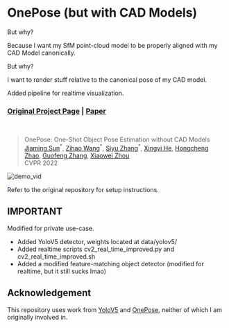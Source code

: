# OnePose (but with CAD Models)
But why?

Because I want my SfM point-cloud model to be properly aligned with my CAD Model canonically.

But why?

I want to render stuff relative to the canonical pose of my CAD model.

Added pipeline for realtime visualization.

### [Original Project Page](https://zju3dv.github.io/onepose) | [Paper](https://arxiv.org/pdf/2205.12257.pdf)
<br/>

> OnePose: One-Shot Object Pose Estimation without CAD Models  
> [Jiaming Sun](https://jiamingsun.ml)<sup>\*</sup>, [Zihao Wang](http://zihaowang.xyz/)<sup>\*</sup>, [Siyu Zhang](https://derizsy.github.io/)<sup>\*</sup>, [Xingyi He](https://github.com/hxy-123/), [Hongcheng Zhao](https://github.com/HongchengZhao), [Guofeng Zhang](http://www.cad.zju.edu.cn/home/gfzhang/), [Xiaowei Zhou](https://xzhou.me)   
> CVPR 2022  

![demo_vid](assets/realtimebysia.gif)

Refer to the original repository for setup instructions.

## IMPORTANT
Modified for private use-case.

- Added YoloV5 detector, weights located at data/yolov5/
- Added realtime scripts cv2_real_time_improved.py and cv2_real_time_improved.sh
- Added a modified feature-matching object detector (modified for realtime, but it still sucks lmao)

## Acknowledgement
This repository uses work from [YoloV5](https://github.com/ultralytics/yolov5) and [OnePose](https://github.com/zju3dv/OnePose), neither of which I am originally involved in.
